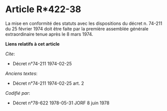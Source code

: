 # Article R*422-38

La mise en conformité des statuts avec les dispositions du décret n. 74-211 du 25 février 1974 doit être faite par la
première assemblée générale extraordinaire tenue après le 8 mars 1974.

**Liens relatifs à cet article**

_Cite_:

  - Décret n°74-211 1974-02-25

_Anciens textes_:

  - Décret n°74-211 1974-02-25 art. 2

_Codifié par_:

  - Décret n°78-622 1978-05-31 JORF 8 juin 1978
